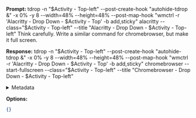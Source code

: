 **Prompt:**
tdrop -n "$Activity - Top-left" --post-create-hook "autohide-tdrop &" -x 0% -y 8 --width=48% --height=48% --post-map-hook "wmctrl -r 'Alacritty - Drop Down - $Activity - Top' -b add,sticky" alacritty --class="$Activity - Top-left" --title "Alacritty - Drop Down - $Activity - Top-left"
 Think carefully. Write a similar command for chromebrowser, but make it full screen.

**Response:**
tdrop -n "$Activity - Top-left" --post-create-hook "autohide-tdrop &" -x 0% -y 8 --width=48% --height=48% --post-map-hook "wmctrl -r 'Alacritty - Drop Down - $Activity - Top' -b add,sticky" chromebrowser --start-fullscreen --class="$Activity - Top-left" --title "Chromebrowser - Drop Down - $Activity - Top-left"

<details><summary>Metadata</summary>

- Duration: 2655 ms
- Datetime: 2023-08-28T18:28:37.967113
- Model: gpt-3.5-turbo-0613

</details>

**Options:**
```json
{}
```

